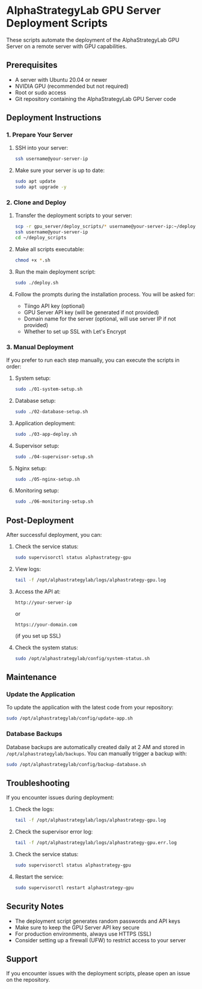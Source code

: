 # AlphaStrategyLab GPU Server Deployment Scripts

These scripts automate the deployment of the AlphaStrategyLab GPU Server on a remote server with GPU capabilities.

## Prerequisites

- A server with Ubuntu 20.04 or newer
- NVIDIA GPU (recommended but not required)
- Root or sudo access
- Git repository containing the AlphaStrategyLab GPU Server code

## Deployment Instructions

### 1. Prepare Your Server

1. SSH into your server:
   ```bash
   ssh username@your-server-ip
   ```

2. Make sure your server is up to date:
   ```bash
   sudo apt update
   sudo apt upgrade -y
   ```

### 2. Clone and Deploy

1. Transfer the deployment scripts to your server:
   ```bash
   scp -r gpu_server/deploy_scripts/* username@your-server-ip:~/deploy_scripts/
   ssh username@your-server-ip
   cd ~/deploy_scripts
   ```

2. Make all scripts executable:
   ```bash
   chmod +x *.sh
   ```

3. Run the main deployment script:
   ```bash
   sudo ./deploy.sh
   ```

4. Follow the prompts during the installation process. You will be asked for:
   - Tiingo API key (optional)
   - GPU Server API key (will be generated if not provided)
   - Domain name for the server (optional, will use server IP if not provided)
   - Whether to set up SSL with Let's Encrypt

### 3. Manual Deployment

If you prefer to run each step manually, you can execute the scripts in order:

1. System setup:
   ```bash
   sudo ./01-system-setup.sh
   ```

2. Database setup:
   ```bash
   sudo ./02-database-setup.sh
   ```

3. Application deployment:
   ```bash
   sudo ./03-app-deploy.sh
   ```

4. Supervisor setup:
   ```bash
   sudo ./04-supervisor-setup.sh
   ```

5. Nginx setup:
   ```bash
   sudo ./05-nginx-setup.sh
   ```

6. Monitoring setup:
   ```bash
   sudo ./06-monitoring-setup.sh
   ```

## Post-Deployment

After successful deployment, you can:

1. Check the service status:
   ```bash
   sudo supervisorctl status alphastrategy-gpu
   ```

2. View logs:
   ```bash
   tail -f /opt/alphastrategylab/logs/alphastrategy-gpu.log
   ```

3. Access the API at:
   ```
   http://your-server-ip
   ```
   or
   ```
   https://your-domain.com
   ```
   (if you set up SSL)

4. Check the system status:
   ```bash
   sudo /opt/alphastrategylab/config/system-status.sh
   ```

## Maintenance

### Update the Application

To update the application with the latest code from your repository:

```bash
sudo /opt/alphastrategylab/config/update-app.sh
```

### Database Backups

Database backups are automatically created daily at 2 AM and stored in `/opt/alphastrategylab/backups`. You can manually trigger a backup with:

```bash
sudo /opt/alphastrategylab/config/backup-database.sh
```

## Troubleshooting

If you encounter issues during deployment:

1. Check the logs:
   ```bash
   tail -f /opt/alphastrategylab/logs/alphastrategy-gpu.log
   ```

2. Check the supervisor error log:
   ```bash
   tail -f /opt/alphastrategylab/logs/alphastrategy-gpu.err.log
   ```

3. Check the service status:
   ```bash
   sudo supervisorctl status alphastrategy-gpu
   ```

4. Restart the service:
   ```bash
   sudo supervisorctl restart alphastrategy-gpu
   ```

## Security Notes

- The deployment script generates random passwords and API keys
- Make sure to keep the GPU Server API key secure
- For production environments, always use HTTPS (SSL)
- Consider setting up a firewall (UFW) to restrict access to your server

## Support

If you encounter issues with the deployment scripts, please open an issue on the repository.